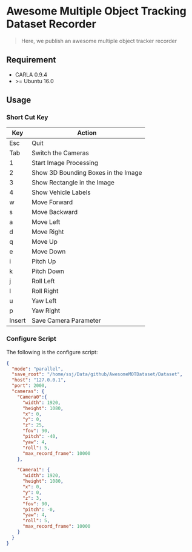 # Awesome Multiple Object Tracking Dataset Recorder
> Here, we publish an awesome multiple object tracker recorder

## Requirement
- CARLA 0.9.4
- \>= Ubuntu 16.0

## Usage
### Short Cut Key
| Key    | Action                              |
|--------|-------------------------------------|
| Esc    | Quit                                |
| Tab    | Switch the Cameras                  |
| 1      | Start Image Processing              |
| 2      | Show 3D Bounding Boxes in the Image |
| 3      | Show Rectangle in the Image         |
| 4      | Show Vehicle Labels                 |
| w      | Move Forward                        |
| s      | Move Backward                       |
| a      | Move Left                           |
| d      | Move Right                          |
| q      | Move Up                             |
| e      | Move Down                           |
| i      | Pitch Up                            |
| k      | Pitch Down                          |
| j      | Roll Left                           |
| l      | Roll Right                          |
| u      | Yaw Left                            |
| p      | Yaw Right                           |
| Insert | Save Camera Parameter               |

### Configure Script
The following is the configure script:

```json
{
  "mode": "parallel",
  "save_root": "/home/ssj/Data/github/AwesomeMOTDataset/Dataset",
  "host": "127.0.0.1",
  "port": 2000,
  "cameras": {
    "Camera0":{
      "width": 1920,
      "height": 1080,
      "x": 0,
      "y": 0,
      "z": 25,
      "fov": 90,
      "pitch": -40,
      "yaw": 4,
      "roll": 5,
      "max_record_frame": 10000
    },

    "Camera1": {
      "width": 1920,
      "height": 1080,
      "x": 0,
      "y": 0,
      "z": 3,
      "fov": 90,
      "pitch": -0,
      "yaw": 4,
      "roll": 5,
      "max_record_frame": 10000
    }
  }
}
```